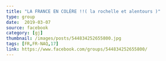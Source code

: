 ```yaml
---
title: "LA FRANCE EN COLÈRE !!( la rochelle et alentours )"
type: group
date:  2019-03-07
source: facebook
category: [gj]
thumbnail: /images/posts/544834252655800.jpg
tags: [FR,FR-NAQ,17]
link: https://www.facebook.com/groups/544834252655800/
---
```


